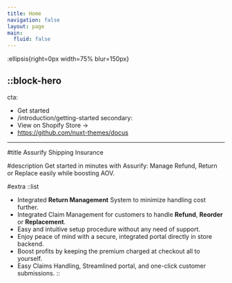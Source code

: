 ```yaml
---
title: Home
navigation: false
layout: page
main:
  fluid: false
---
```


:ellipsis{right=0px width=75% blur=150px}

::block-hero
---
cta:
  - Get started
  - /introduction/getting-started
secondary:
  - View on Shopify Store →
  - https://github.com/nuxt-themes/docus
---

#title
Assurify Shipping Insurance

#description
Get started in minutes with Assurify: Manage Refund, Return or Replace easily while boosting AOV.

#extra
  ::list
  - Integrated **Return Management** System to minimize handling cost further.
  - Integrated Claim Management for customers to handle **Refund**, **Reorder** or **Replacement**.
  - Easy and intuitive setup procedure without any need of support.
  - Enjoy peace of mind with a secure, integrated portal directly in store backend.
  - Boost profits by keeping the premium charged at checkout all to yourself.
  - Easy Claims Handling, Streamlined portal, and one-click customer submissions.
  ::


